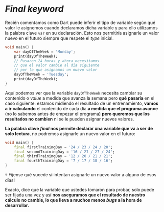# _Final keyword_

Recién comentamos como Dart puede inferir el tipo de variable según qué valor le asignemos cuando declaramos dicha variable y para ello utilizamos la palabra clave `var` en su declaración. Esto nos permitiría asignarle un valor nuevo en el futuro siempre que respete el _type_ inicial.

```dart
void main() {
    var dayOfTheWeek = 'Monday';
    print(dayOfTheWeek);
    // Pasaron 24 horas y ahora necesitamos
    // que el valor cambie al día siguiente
    // por lo que asignamos un nuevo valor
    dayOfTheWeek = 'Tuesday';
    print(dayOfTheWeek);
}
```

Aquí podemos ver que la variable `dayOfTheWeek` necesita cambiar su contenido o _value_ a medida que avanza la semana pero __qué pasaría__ en el caso siguiente: estamos midiendo el resultado de un entrenamiento, __vamos a ir calculando__ el contenido de cada día __a medida que el programa avance__ (no lo sabemos antes de empezar el programa) __pero queremos que los resultados no cambien__ ni se le pueden asignar nuevos valores.

__La palabra clave _final_ nos permite declarar una variable que va a ser de solo lectura__, no podremos asignarle un nuevo valor en el futuro:

```dart
void main() {
    final firstTrainingDay = '24 / 23 / 24 / 20';
    final secondTrainingDay = '16 / 27 / 27 / 24';
    final thirdTrainingDay = '12 / 20 / 21 / 21';
    final fourthTrainingDay = '7 / 17 / 18 / 16';
}
```

💀 Fíjense qué sucede si intentan asignarle un nuevo valor a alguno de esos días!

Exacto, dice que la variable que ustedes tomaron para probar, solo puede ser fijada una vez y así __nos aseguramos que el resultado de nuestro cálculo no cambie, lo que lleva a muchos menos _bugs_ a la hora de desarrollar.__
